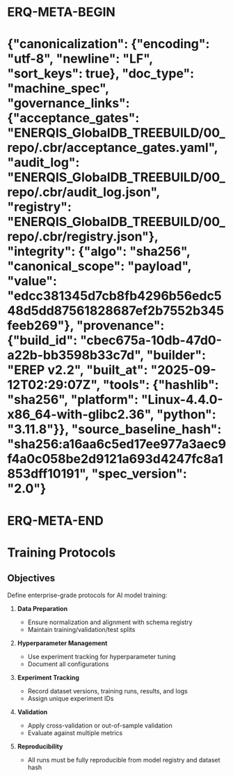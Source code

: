 # ERQ-META-BEGIN
# {"canonicalization": {"encoding": "utf-8", "newline": "LF", "sort_keys": true}, "doc_type": "machine_spec", "governance_links": {"acceptance_gates": "ENERQIS_GlobalDB_TREEBUILD/00_repo/.cbr/acceptance_gates.yaml", "audit_log": "ENERQIS_GlobalDB_TREEBUILD/00_repo/.cbr/audit_log.json", "registry": "ENERQIS_GlobalDB_TREEBUILD/00_repo/.cbr/registry.json"}, "integrity": {"algo": "sha256", "canonical_scope": "payload", "value": "edcc381345d7cb8fb4296b56edc548d5dd87561828687ef2b7552b345feeb269"}, "provenance": {"build_id": "cbec675a-10db-47d0-a22b-bb3598b33c7d", "builder": "EREP v2.2", "built_at": "2025-09-12T02:29:07Z", "tools": {"hashlib": "sha256", "platform": "Linux-4.4.0-x86_64-with-glibc2.36", "python": "3.11.8"}}, "source_baseline_hash": "sha256:a16aa6c5ed17ee977a3aec9f4a0c058be2d9121a693d4247fc8a1853dff10191", "spec_version": "2.0"}
# ERQ-META-END
# Training Protocols

## Objectives
Define enterprise-grade protocols for AI model training:

1. **Data Preparation**
   - Ensure normalization and alignment with schema registry
   - Maintain training/validation/test splits

2. **Hyperparameter Management**
   - Use experiment tracking for hyperparameter tuning
   - Document all configurations

3. **Experiment Tracking**
   - Record dataset versions, training runs, results, and logs
   - Assign unique experiment IDs

4. **Validation**
   - Apply cross-validation or out-of-sample validation
   - Evaluate against multiple metrics

5. **Reproducibility**
   - All runs must be fully reproducible from model registry and dataset hash

